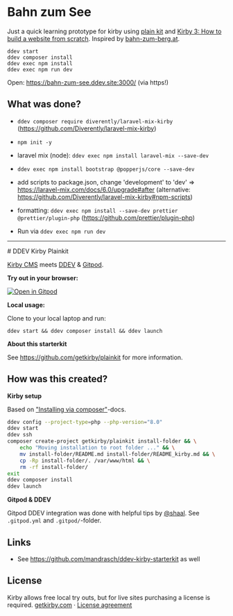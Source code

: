 # Bahn zum See

Just a quick learning prototype for kirby using [plain kit](https://github.com/mandrasch/ddev-kirby-plainkit) and [Kirby 3: How to build a website from scratch](https://www.youtube.com/watch?v=QwjX8JAwBws&t=61s). Inspired by [bahn-zum-berg.at](https://www.bahn-zum-berg.at/).

```
ddev start
ddev composer install
ddev exec npm install
ddev exec npm run dev
```

Open: https://bahn-zum-see.ddev.site:3000/ (via https!)

## What was done?

-   `ddev composer require diverently/laravel-mix-kirby` (https://github.com/Diverently/laravel-mix-kirby)
-   `npm init -y`
-   laravel mix (node): `ddev exec npm install laravel-mix --save-dev`
-   `ddev exec npm install bootstrap @popperjs/core --save-dev`
-   add scripts to package.json, change 'development' to 'dev' => https://laravel-mix.com/docs/6.0/upgrade#after (alternative: https://github.com/Diverently/laravel-mix-kirby#npm-scripts)
-   formatting: `ddev exec npm install --save-dev prettier @prettier/plugin-php` (https://github.com/prettier/plugin-php)

-   Run via `ddev exec npm run dev`

<hr>
# DDEV Kirby Plainkit

[Kirby CMS](https://getkirby.com/) meets [DDEV](https://ddev.com/) & [Gitpod](https://gitpod.io/).

**Try out in your browser:**

[![Open in Gitpod](https://gitpod.io/button/open-in-gitpod.svg)](https://gitpod.io/#https://github.com/mandrasch/ddev-kirby-plainkit/)

**Local usage:**

Clone to your local laptop and run:

```
ddev start && ddev composer install && ddev launch
```

**About this starterkit**

See https://github.com/getkirby/plainkit for more information.

## How was this created?

**Kirby setup**

Based on ["Installing via composer"](https://getkirby.com/docs/cookbook/setup/composer#installing-composer)-docs.

```bash
ddev config --project-type=php --php-version="8.0"
ddev start
ddev ssh
composer create-project getkirby/plainkit install-folder && \
    echo "Moving installation to root folder ..." && \
    mv install-folder/README.md install-folder/README_kirby.md && \
    cp -Rp install-folder/. /var/www/html && \
    rm -rf install-folder/
exit
ddev composer install
ddev launch
```

**Gitpod & DDEV**

Gitpod DDEV integration was done with helpful tips by [@shaal](https://github.com/shaal). See `.gitpod.yml` and `.gitpod/`-folder.

## Links

-   See https://github.com/mandrasch/ddev-kirby-starterkit as well

## License

Kirby allows free local try outs, but for live sites purchasing a license is required.
[getkirby.com](https://getkirby.com) · [License agreement](https://getkirby.com/license)
